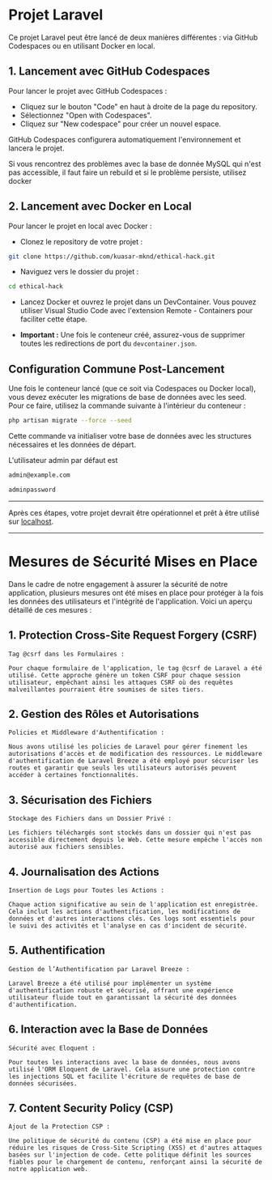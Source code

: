 # Projet Laravel

Ce projet Laravel peut être lancé de deux manières différentes : via GitHub Codespaces ou en utilisant Docker en local.

## 1. Lancement avec GitHub Codespaces

Pour lancer le projet avec GitHub Codespaces :

- Cliquez sur le bouton "Code" en haut à droite de la page du repository.
- Sélectionnez "Open with Codespaces".
- Cliquez sur "New codespace" pour créer un nouvel espace.

GitHub Codespaces configurera automatiquement l'environnement et lancera le projet.

Si vous rencontrez des problèmes avec la base de donnée MySQL qui n'est pas accessible, il faut faire un rebuild et si le problème persiste, utilisez docker

## 2. Lancement avec Docker en Local

Pour lancer le projet en local avec Docker :

- Clonez le repository de votre projet :

```bash
git clone https://github.com/kuasar-mknd/ethical-hack.git
```

- Naviguez vers le dossier du projet :

```bash
cd ethical-hack
```

- Lancez Docker et ouvrez le projet dans un DevContainer. Vous pouvez utiliser Visual Studio Code avec l'extension Remote - Containers pour faciliter cette étape.

- **Important :** Une fois le conteneur créé, assurez-vous de supprimer toutes les redirections de port du `devcontainer.json`.

## Configuration Commune Post-Lancement

Une fois le conteneur lancé (que ce soit via Codespaces ou Docker local), vous devez exécuter les migrations de base de données avec les seed. Pour ce faire, utilisez la commande suivante à l'intérieur du conteneur :

```bash
php artisan migrate --force --seed
```

Cette commande va initialiser votre base de données avec les structures nécessaires et les données de départ.

L'utilisateur admin par défaut est 
```bash
admin@example.com
```

```bash
adminpassword
```

---

Après ces étapes, votre projet devrait être opérationnel et prêt à être utilisé sur [localhost](http://localhost).


---
# Mesures de Sécurité Mises en Place

Dans le cadre de notre engagement à assurer la sécurité de notre application, plusieurs mesures ont été mises en place pour protéger à la fois les données des utilisateurs et l'intégrité de l'application. Voici un aperçu détaillé de ces mesures :

## 1. Protection Cross-Site Request Forgery (CSRF)

    Tag @csrf dans les Formulaires :

    Pour chaque formulaire de l'application, le tag @csrf de Laravel a été utilisé. Cette approche génère un token CSRF pour chaque session utilisateur, empêchant ainsi les attaques CSRF où des requêtes malveillantes pourraient être soumises de sites tiers.

## 2. Gestion des Rôles et Autorisations

    Policies et Middleware d'Authentification :

    Nous avons utilisé les policies de Laravel pour gérer finement les autorisations d'accès et de modification des ressources. Le middleware d'authentification de Laravel Breeze a été employé pour sécuriser les routes et garantir que seuls les utilisateurs autorisés peuvent accéder à certaines fonctionnalités.

## 3. Sécurisation des Fichiers

    Stockage des Fichiers dans un Dossier Privé :

    Les fichiers téléchargés sont stockés dans un dossier qui n'est pas accessible directement depuis le Web. Cette mesure empêche l'accès non autorisé aux fichiers sensibles.

## 4. Journalisation des Actions

    Insertion de Logs pour Toutes les Actions :

    Chaque action significative au sein de l'application est enregistrée. Cela inclut les actions d'authentification, les modifications de données et d'autres interactions clés. Ces logs sont essentiels pour le suivi des activités et l'analyse en cas d'incident de sécurité.

## 5. Authentification

    Gestion de l’Authentification par Laravel Breeze :

    Laravel Breeze a été utilisé pour implémenter un système d'authentification robuste et sécurisé, offrant une expérience utilisateur fluide tout en garantissant la sécurité des données d'authentification.

## 6. Interaction avec la Base de Données

    Sécurité avec Eloquent :

    Pour toutes les interactions avec la base de données, nous avons utilisé l'ORM Eloquent de Laravel. Cela assure une protection contre les injections SQL et facilite l'écriture de requêtes de base de données sécurisées.

## 7. Content Security Policy (CSP)

    Ajout de la Protection CSP :
    
    Une politique de sécurité du contenu (CSP) a été mise en place pour réduire les risques de Cross-Site Scripting (XSS) et d'autres attaques basées sur l'injection de code. Cette politique définit les sources fiables pour le chargement de contenu, renforçant ainsi la sécurité de notre application web.
